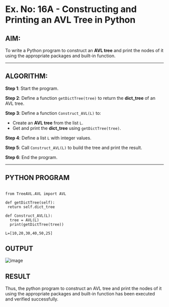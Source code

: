 # Ex. No: 16A - Constructing and Printing an AVL Tree in Python

## AIM:
To write a Python program to construct an **AVL tree** and print the nodes of it using the appropriate packages and built-in function.

---

## ALGORITHM:

**Step 1**: Start the program.

**Step 2**: Define a function `getDictTree(tree)` to return the **dict_tree** of an AVL tree.

**Step 3**: Define a function `Construct_AVL(L)` to:
- Create an **AVL tree** from the list `L`.
- Get and print the **dict_tree** using `getDictTree(tree)`.

**Step 4**: Define a list `L` with integer values.

**Step 5**: Call `Construct_AVL(L)` to build the tree and print the result.

**Step 6**: End the program.

---

## PYTHON PROGRAM
```

from TreeAVL.AVL import AVL

def getDictTree(self):
 return self.dict_tree

def Construct_AVL(L):
  tree = AVL(L)
  print(getDictTree(tree))

L=[10,20,30,40,50,25]
```

## OUTPUT
![image](https://github.com/user-attachments/assets/bd5cdbff-db93-4bd3-bf72-e9e40adc06a1)


## RESULT
Thus, the python program to construct an AVL tree and print the nodes of it using the appropriate packages and built-in function has been executed and verified successfully.

